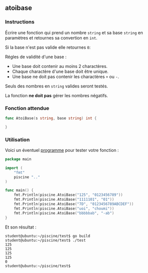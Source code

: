 ## atoibase

### Instructions

Écrire une fonction qui prend un nombre `string` et sa base `string` en paramètres et retournes sa convertion en `int`.

Si la base n'est pas valide elle retournes `0`:

Régles de validité d'une base :

- Une base doit contenir au moins 2 charactères.
- Chaque charactère d'une base doit être unique.
- Une base ne doit pas contenir les charactères `+` ou `-`.

Seuls des nombres en `string` valides seront testés.

La fonction **ne doit pas** gérer les nombres négatifs.

### Fonction attendue

```go
func AtoiBase(s string, base string) int {

}
```

### Utilisation

Voici un éventuel [programme](TODO-LINK) pour tester votre fonction :

```go
package main

import (
	"fmt"
	piscine ".."
)

func main() {
	fmt.Println(piscine.AtoiBase("125", "0123456789"))
	fmt.Println(piscine.AtoiBase("1111101", "01"))
	fmt.Println(piscine.AtoiBase("7D", "0123456789ABCDEF"))
	fmt.Println(piscine.AtoiBase("uoi", "choumi"))
	fmt.Println(piscine.AtoiBase("bbbbbab", "-ab")
}
```

Et son résultat :

```console
student@ubuntu:~/piscine/test$ go build
student@ubuntu:~/piscine/test$ ./test
125
125
125
125
0
student@ubuntu:~/piscine/test$
```
